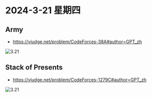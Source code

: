 # 2024-3-21 星期四

## Army

- https://vjudge.net/problem/CodeForces-38A#author=GPT_zh

![3.21](https://img2.imgtp.com/2024/03/21/qbxfMlnw.png)

## Stack of Presents

- https://vjudge.net/problem/CodeForces-1279C#author=GPT_zh

![3.21](https://img2.imgtp.com/2024/03/21/oHVk29uE.png)

